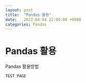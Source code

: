 ```yaml
---
layout: post
title:  "Pandas 활용"
date:   2022-04-04 22:00:00 +0900
categories: Pandas
---
```



# Pandas 활용

Pandas 활용방법

```
TEST PAGE

```
